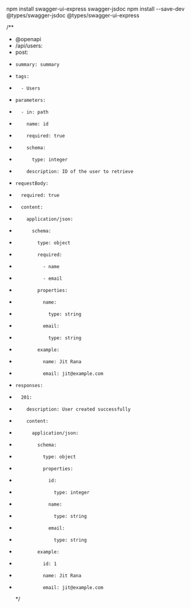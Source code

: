 <!-- swagger -->

npm install swagger-ui-express swagger-jsdoc
npm install --save-dev @types/swagger-jsdoc @types/swagger-ui-express

/\*\*

- @openapi
- /api/users:
- post:
-     summary: summary
-     tags:
-       - Users
-     parameters:
-       - in: path
-         name: id
-         required: true
-         schema:
-           type: integer
-         description: ID of the user to retrieve
-     requestBody:
-       required: true
-       content:
-         application/json:
-           schema:
-             type: object
-             required:
-               - name
-               - email
-             properties:
-               name:
-                 type: string
-               email:
-                 type: string
-             example:
-               name: Jit Rana
-               email: jit@example.com
-     responses:
-       201:
-         description: User created successfully
-         content:
-           application/json:
-             schema:
-               type: object
-               properties:
-                 id:
-                   type: integer
-                 name:
-                   type: string
-                 email:
-                   type: string
-             example:
-               id: 1
-               name: Jit Rana
-               email: jit@example.com
  \*/
